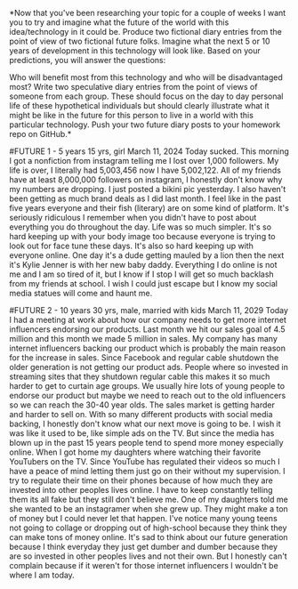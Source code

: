 

*Now that you've been researching your topic for a couple of weeks I want you to try and imagine what
the future of the world with this idea/technology in it could be. Produce two fictional diary entries
from the point of view of two fictional future folks. Imagine what the next 5 or 10 years of development
in this technology will look like. Based on your predictions, you will answer the questions:

Who will benefit most from this technology and who will be disadvantaged most? Write two speculative
diary entries from the point of views of someone from each group. These should focus on the day to day
personal life of these hypothetical individuals but should clearly illustrate what it might be like in
the future for this person to live in a world with this particular technology. Push your two future
diary posts to your homework repo on GitHub.*

#FUTURE 1 - 5 years
15 yrs, girl
March 11, 2024
Today sucked. This morning I got a nonfiction from instagram telling me I lost over 1,000 followers. My life is over, I literally had 5,003,456 now I have 5,002,122. All of my friends have at least 8,000,000 followers on instagram, I honestly don't know why my numbers are dropping. I just posted a bikini pic yesterday. I also haven't been getting as much brand deals as I did last month. I feel like in the past five years everyone and their fish (literary) are on some kind of platform. It's seriously ridiculous I remember when you didn't have to post about everything you do throughout the day. Life was so much simpler. It's so hard keeping up with your body image too because everyone is trying to look out for face tune these days. It's also so hard keeping up with everyone online. One day it's a dude getting mauled by a lion then the next it's Kylie Jenner is with her new baby daddy. Everything I do online is not me and I am so tired of it, but I know if I stop I will get so much backlash from my friends at school. I wish I could just escape but I know my social media statues will come and haunt me.

#FUTURE 2 - 10 years
30 yrs, male, married with kids
March 11, 2029
Today I had a meeting at work about how our company needs to get more internet influencers endorsing our products. Last month we hit our sales goal of 4.5 million and this month we made 5 million in sales. My company has many internet influencers backing our product which is probably the main reason for the increase in sales. Since Facebook and regular cable shutdown the older generation is not getting our product ads. People where so invested in streaming sites that they shutdown regular cable this makes it so much harder to get to curtain age groups. We usually hire lots of young people to endorse our product but maybe we need to reach out to the old influencers so we can reach the 30-40 year olds. The sales market is getting harder and harder to sell on. With so many different products with social media backing, I honestly don't know what our next move is going to be. I wish it was like it used to be, like simple ads on the TV. But since the media has blown up in the past 15 years people tend to spend more money especially online. When I got home my daughters where watching their favorite YouTubers on the TV. Since YouTube has regulated their videos so much I have a peace of mind letting them just go on their without my supervision. I try to regulate their time on their phones because of how much they are invested into other peoples lives online. I have to keep constantly telling them its all fake but they still don't believe me. One of my daughters told me she wanted to be an instagramer when she grew up. They might make a ton of money but I could never let that happen. I've notice many young teens not going to collage or dropping out of high-school because they think they can make tons of money online. It's sad to think about our future generation because I think everyday they just get dumber and dumber because they are so invested in other peoples lives and not their own. But I honestly can't complain because if it weren't for those internet influencers I wouldn't be where I am today.  
